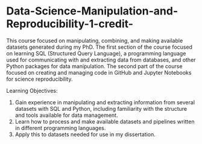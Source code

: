# Data-Science-Manipulation-and-Reproducibility-1-credit-


This course focused on manipulating, combining, and making available datasets generated during my PhD. 
The first section of the course focused on learning SQL (Structured Query Language), a programming language used for communicating with and extracting data from databases, and other Python packages for data manipulation. 
The second part of the course focused on creating and managing code in GitHub and Jupyter Notebooks for science reproducibility.

Learning Objectives:
1. Gain experience in manipulating and extracting information from several datasets with SQL and Python, including familiarity with the structure and tools available for data management. 
2. Learn how to process and make available datasets and pipelines written in different programming languages.
3. Apply this to datasets needed for use in my dissertation.
